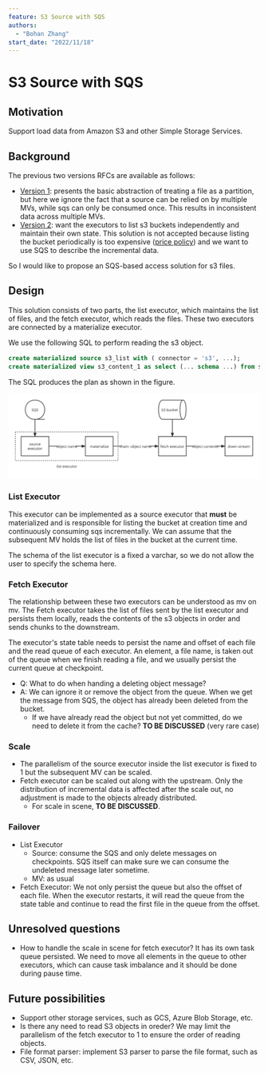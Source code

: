 ```yaml
---
feature: S3 Source with SQS
authors:
  - "Bohan Zhang"
start_date: "2022/11/18"
---
```


# S3 Source with SQS

## Motivation

Support load data from Amazon S3 and other Simple Storage Services.

## Background

The previous two versions RFCs are available as follows:

* [Version 1](https://www.notion.so/risingwave-labs/Deprecated-RFC-S3-Source-Design-632aa78264b347f9a4a37fd89a91d785): presents the basic abstraction of treating a file as a partition, but here we ignore the fact that a source can be relied on by multiple MVs, while sqs can only be consumed once. This results in inconsistent data across multiple MVs.
* [Version 2](https://github.com/risingwavelabs/rfcs/pull/19): want the executors to list s3 buckets independently and maintain their own state. This solution is not accepted because listing the bucket periodically is too expensive ([price policy](https://aws.amazon.com/s3/pricing/)) and we want to use SQS to describe the incremental data.

So I would like to propose an SQS-based access solution for s3 files.

## Design

This solution consists of two parts, the list executor, which maintains the list of files, and the fetch executor, which reads the files. These two executors are connected by a materialize executor.

We use the following SQL to perform reading the s3 object.

```sql
create materialized source s3_list with ( connector = 's3', ...);
create materialized view s3_content_1 as select (... schema ...) from s3_list with (...);
```

The SQL produces the plan as shown in the figure.

![s3_sql_plan](../resources/rfc-22/s3_sql_plan.svg)

### List Executor

This executor can be implemented as a source executor that **must** be materialized and is responsible for listing the bucket at creation time and continuously consuming sqs incrementally. We can assume that the subsequent MV holds the list of files in the bucket at the current time.

The schema of the list executor is a fixed a varchar, so we do not allow the user to specify the schema here.

### Fetch Executor

The relationship between these two executors can be understood as mv on mv. The Fetch executor takes the list of files sent by the list executor and persists them locally, reads the contents of the s3 objects in order and sends chunks to the downstream.

The executor's state table needs to persist the name and offset of each file and the read queue of each executor. An element, a file name, is taken out of the queue when we finish reading a file, and we usually persist the current queue at checkpoint.

* Q: What to do when handing a deleting object message?
* A: We can ignore it or remove the object from the queue. When we get the message from SQS, the object has already been deleted from the bucket.
  * If we have already read the object but not yet committed, do we need to delete it from the cache? **TO BE DISCUSSED** (very rare case)

### Scale

* The parallelism of the source executor inside the list executor is fixed to 1 but the subsequent MV can be scaled.
* Fetch executor can be scaled out along with the upstream. Only the distribution of incremental data is affected after the scale out, no adjustment is made to the objects already distributed.
  * For scale in scene, **TO BE DISCUSSED**.

### Failover

* List Executor
  * Source: consume the SQS and only delete messages on checkpoints. SQS itself can make sure we can consume the undeleted message later sometime.
  * MV: as usual
* Fetch Executor: We not only persist the queue but also the offset of each file. When the executor restarts, it will read the queue from the state table and continue to read the first file in the queue from the offset.

## Unresolved questions

* How to handle the scale in scene for fetch executor? It has its own task queue persisted. We need to move all elements in the queue to other executors, which can cause task imbalance and it should be done during pause time.

## Future possibilities

* Support other storage services, such as GCS, Azure Blob Storage, etc.
* Is there any need to read S3 objects in oreder? We may limit the parallelism of the fetch executor to 1 to ensure the order of reading objects.
* File format parser: implement S3 parser to parse the file format, such as CSV, JSON, etc.
